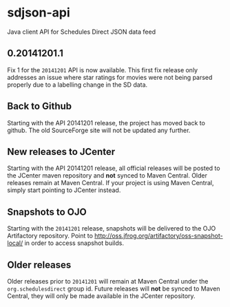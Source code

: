 # sdjson-api
Java client API for Schedules Direct JSON data feed

## 0.20141201.1
Fix 1 for the `20141201` API is now available.  This first fix release only addresses an issue where star ratings for movies were not being parsed properly due to a labelling change in the SD data.

## Back to Github
Starting with the API 20141201 release, the project has moved back to github.  The old SourceForge site will not be updated any further.

## New releases to JCenter
Starting with the API 20141201 release, all official releases will be posted to the JCenter maven repository and **not** synced to Maven Central.  Older releases remain at Maven Central.  If your project is using Maven Central, simply start pointing to JCenter instead.

## Snapshots to OJO
Starting with the `20141201` release, snapshots will be delivered to the OJO Artifactory repository.  Point to http://oss.jfrog.org/artifactory/oss-snapshot-local/ in order to access snapshot builds.

## Older releases
Older releases prior to `20141201` will remain at Maven Central under the `org.schedulesdirect` group id.  Future releases will **not** be synced to Maven Central, they will only be made available in the JCenter repository.
